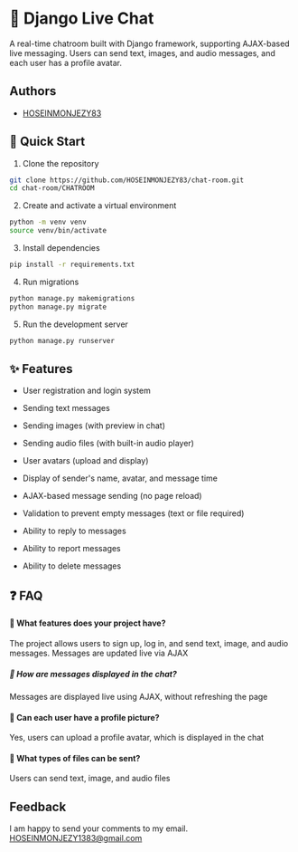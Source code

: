 # 🧪 Django Live Chat

 A real-time chatroom built with Django framework, supporting AJAX-based live messaging. Users can send text, images, and audio messages, and each user has a profile avatar.

## Authors

- [HOSEINMONJEZY83](https://www.github.com/HOSEINMONJEZY83)

## 🚀 Quick Start

1. Clone the repository

```bash
git clone https://github.com/HOSEINMONJEZY83/chat-room.git
cd chat-room/CHATROOM
```
2. Create and activate a virtual environment

```bash
python -m venv venv
source venv/bin/activate
```
3. Install dependencies

```bash
pip install -r requirements.txt
```
4. Run migrations

```bash
python manage.py makemigrations
python manage.py migrate
```
5. Run the development server

```bash
python manage.py runserver
```

## ✨ Features

- User registration and login system

- Sending text messages

- Sending images (with preview in chat)

- Sending audio files (with built-in audio player)

- User avatars (upload and display)

- Display of sender's name, avatar, and message time

- AJAX-based message sending (no page reload)

- Validation to prevent empty messages (text or file required)

- Ability to reply to messages

- Ability to report messages

- Ability to delete messages

## ❓ FAQ

#### 📌 What features does your project have?

The project allows users to sign up, log in, and send text, image, and audio messages. Messages are updated live via AJAX
##### 📌 How are messages displayed in the chat?

Messages are displayed live using AJAX, without refreshing the page
#### 📌 Can each user have a profile picture?

Yes, users can upload a profile avatar, which is displayed in the chat
#### 📌 What types of files can be sent?

Users can send text, image, and audio files

## Feedback

I am happy to send your comments to my email. HOSEINMONJEZY1383@gmail.com
